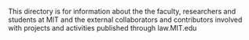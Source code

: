 This directory is for information about the the faculty, researchers and students at MIT and the external collaborators and contributors involved with projects and activities published through law.MIT.edu 

